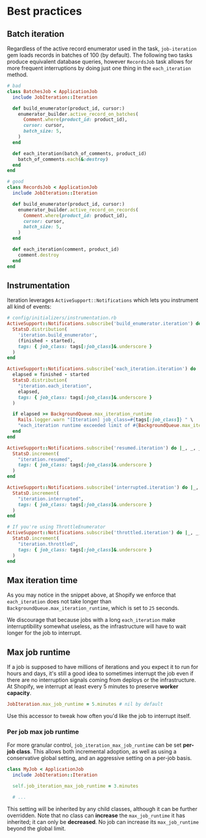 # Best practices

## Batch iteration

Regardless of the active record enumerator used in the task, `job-iteration` gem loads records in batches of 100 (by default).
The following two tasks produce equivalent database queries,
however `RecordsJob` task allows for more frequent interruptions by doing just one thing in the `each_iteration` method.

```ruby
# bad
class BatchesJob < ApplicationJob
  include JobIteration::Iteration

  def build_enumerator(product_id, cursor:)
    enumerator_builder.active_record_on_batches(
      Comment.where(product_id: product_id),
      cursor: cursor,
      batch_size: 5,
    )
  end

  def each_iteration(batch_of_comments, product_id)
    batch_of_comments.each(&:destroy)
  end
end

# good
class RecordsJob < ApplicationJob
  include JobIteration::Iteration

  def build_enumerator(product_id, cursor:)
    enumerator_builder.active_record_on_records(
      Comment.where(product_id: product_id),
      cursor: cursor,
      batch_size: 5,
    )
  end

  def each_iteration(comment, product_id)
    comment.destroy
  end
end
```

## Instrumentation

Iteration leverages `ActiveSupport::Notifications` which lets you instrument all kind of events:

```ruby
# config/initializers/instrumentation.rb
ActiveSupport::Notifications.subscribe('build_enumerator.iteration') do |_, started, finished, _, tags|
  StatsD.distribution(
    'iteration.build_enumerator',
    (finished - started),
    tags: { job_class: tags[:job_class]&.underscore }
  )
end

ActiveSupport::Notifications.subscribe('each_iteration.iteration') do |_, started, finished, _, tags|
  elapsed = finished - started
  StatsD.distribution(
    "iteration.each_iteration",
    elapsed,
    tags: { job_class: tags[:job_class]&.underscore }
  )

  if elapsed >= BackgroundQueue.max_iteration_runtime
    Rails.logger.warn "[Iteration] job_class=#{tags[:job_class]} " \
    "each_iteration runtime exceeded limit of #{BackgroundQueue.max_iteration_runtime}s"
  end
end

ActiveSupport::Notifications.subscribe('resumed.iteration') do |_, _, _, _, tags|
  StatsD.increment(
    "iteration.resumed",
    tags: { job_class: tags[:job_class]&.underscore }
  )
end

ActiveSupport::Notifications.subscribe('interrupted.iteration') do |_, _, _, _, tags|
  StatsD.increment(
    "iteration.interrupted",
    tags: { job_class: tags[:job_class]&.underscore }
  )
end

# If you're using ThrottleEnumerator
ActiveSupport::Notifications.subscribe('throttled.iteration') do |_, _, _, _, tags|
  StatsD.increment(
    "iteration.throttled",
    tags: { job_class: tags[:job_class]&.underscore }
  )
end
```

## Max iteration time

As you may notice in the snippet above, at Shopify we enforce that `each_iteration` does not take longer than `BackgroundQueue.max_iteration_runtime`, which is set to `25` seconds.

We discourage that because jobs with a long `each_iteration` make interruptibility somewhat useless, as the infrastructure will have to wait longer for the job to interrupt.

## Max job runtime

If a job is supposed to have millions of iterations and you expect it to run for hours and days, it's still a good idea to sometimes interrupt the job even if there are no interruption signals coming from deploys or the infrastructure. At Shopify, we interrupt at least every 5 minutes to preserve **worker capacity**.

```ruby
JobIteration.max_job_runtime = 5.minutes # nil by default
```

Use this accessor to tweak how often you'd like the job to interrupt itself.

### Per job max job runtime

For more granular control, `job_iteration_max_job_runtime` can be set **per-job class**. This allows both incremental adoption, as well as using a conservative global setting, and an aggressive setting on a per-job basis.

```ruby
class MyJob < ApplicationJob
  include JobIteration::Iteration

  self.job_iteration_max_job_runtime = 3.minutes

  # ...
```

This setting will be inherited by any child classes, although it can be further overridden. Note that no class can **increase** the `max_job_runtime` it has inherited; it can only be **decreased**. No job can increase its `max_job_runtime` beyond the global limit.
